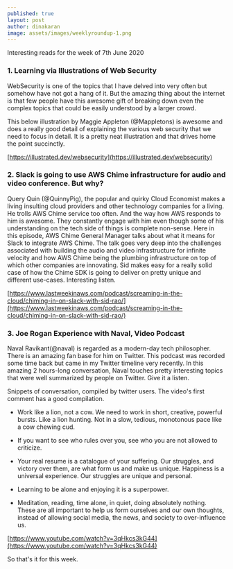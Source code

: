 ```yaml
---
published: true
layout: post
author: dinakaran
image: assets/images/weeklyroundup-1.png
---
```

Interesting reads for the week of 7th June 2020

### 1. Learning via Illustrations of Web Security

WebSecurity is one of the topics that I have delved into very often but somehow have not got a hang of it. But the amazing thing about the internet is that few people have this awesome gift of breaking down even the complex topics that could be easily understood by a larger crowd. 

This below illustration by Maggie Appleton (@Mappletons) is awesome and does a really good detail of explaining the various web security that we need to focus in detail. It is a pretty neat illustration and that drives home the point succinctly. 


[https://illustrated.dev/websecurity](https://illustrated.dev/websecurity)

### 2. Slack is going to use AWS Chime infrastructure for audio and video conference. But why? 

Query Quin (@QuinnyPig), the popular and quirky Cloud Economist makes a living insulting cloud providers and other technology companies for a living. He trolls AWS Chime service too often. And the way how AWS responds to him is awesome. They constantly engage with him even though some of his understanding on the tech side of things is complete non-sense. Here in this episode, AWS Chime General Manager talks about what it means for Slack to integrate AWS Chime. The talk goes very deep into the challenges associated with building the audio and video infrastructure for infinite velocity and how AWS Chime being the plumbing infrastructure on top of which other companies are innovating. Sid makes easy for a really solid case of how the Chime SDK is going to deliver on pretty unique and different use-cases. Interesting listen.  

[https://www.lastweekinaws.com/podcast/screaming-in-the-cloud/chiming-in-on-slack-with-sid-rao/](https://www.lastweekinaws.com/podcast/screaming-in-the-cloud/chiming-in-on-slack-with-sid-rao/)


### 3.  Joe Rogan Experience with Naval, Video Podcast 

Naval Ravikant(@naval)  is regarded as a modern-day tech philosopher. There is an amazing fan base for him on Twitter. This podcast was recorded some time back but came in my Twitter timeline very recently. In this amazing 2 hours-long conversation, Naval touches pretty interesting topics that were well summarized by people on Twitter. Give it a listen. 

Snippets of conversation, compiled by twitter users. The video's first comment has a good compilation. 

- Work like a lion, not a cow. We need to work in short, creative, powerful bursts. Like a lion hunting. Not in a slow, tedious, monotonous pace like a cow chewing cud.

- If you want to see who rules over you, see who you are not allowed to criticize.

- Your real resume is a catalogue of your suffering. Our struggles, and victory over them, are what form us and make us unique. Happiness is a universal experience. Our struggles are unique and personal.

- Learning to be alone and enjoying it is a superpower.

- Meditation, reading, time alone, in quiet, doing absolutely nothing. These are all important to help us form ourselves and our own thoughts, instead of allowing social media, the news, and society to over-influence us.


[https://www.youtube.com/watch?v=3qHkcs3kG44](https://www.youtube.com/watch?v=3qHkcs3kG44)


So that's it for this week.

